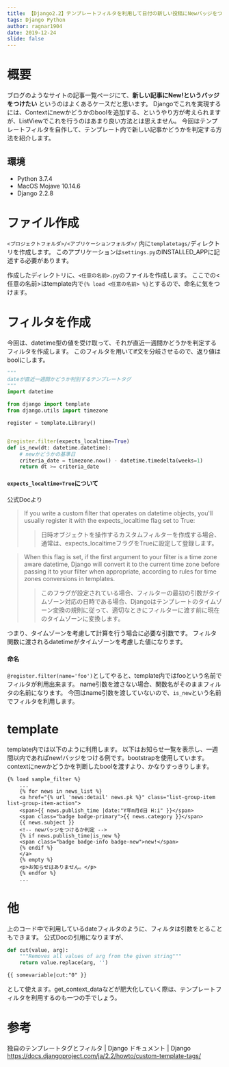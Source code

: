 ```yaml
---
title: 【Django2.2】テンプレートフィルタを利用して日付の新しい投稿にNewバッジをつける
tags: Django Python
author: ragnar1904
date: 2019-12-24
slide: false
---
```

# 概要
ブログのようなサイトの記事一覧ページにて、**新しい記事にNew!というバッジをつけたい** というのはよくあるケースだと思います。
Djangoでこれを実現するには、Contextにnewかどうかのboolを追加する、というやり方が考えられますが、ListViewでこれを行うのはあまり良い方法とは思えません。
今回はテンプレートフィルタを自作して、テンプレート内で新しい記事かどうかを判定する方法を紹介します。

## 環境
- Python 3.7.4
- MacOS Mojave 10.14.6
- Django 2.2.8

# ファイル作成
`<プロジェクトフォルダ>/<アプリケーションフォルダ>/` 内に`templatetags/`ディレクトリを作成します。
このアプリケーションは`settings.py`のINSTALLED_APPに記述する必要があります。

作成したディレクトリに、`<任意の名前>.py`のファイルを作成します。
ここでの<任意の名前>はtemplate内で`{% load <任意の名前> %}`とするので、命名に気をつけます。

# フィルタを作成
今回は、datetime型の値を受け取って、それが直近一週間かどうかを判定するフィルタを作成します。
このフィルタを用いてif文を分岐させるので、返り値はboolにします。

```python:.../templatetags/sample_filter.py
"""
dateが直近一週間かどうか判別するテンプレートタグ
"""
import datetime

from django import template
from django.utils import timezone

register = template.Library()


@register.filter(expects_localtime=True)
def is_new(dt: datetime.datetime):
    # newかどうかの基準日
    criteria_date = timezone.now() - datetime.timedelta(weeks=1)
    return dt >= criteria_date
```
#### `expects_localtime=True`について  
公式Docより

> If you write a custom filter that operates on datetime objects, you'll usually register it with the expects_localtime flag set to True:
>> 日時オブジェクトを操作するカスタムフィルターを作成する場合、通常は、expects_localtimeフラグをTrueに設定して登録します。

> When this flag is set, if the first argument to your filter is a time zone aware datetime, Django will convert it to the current time zone before passing it to your filter when appropriate, according to rules for time zones conversions in templates.
>> このフラグが設定されている場合、フィルターの最初の引数がタイムゾーン対応の日時である場合、Djangoはテンプレートのタイムゾーン変換の規則に従って、適切なときにフィルターに渡す前に現在のタイムゾーンに変換します。

つまり、タイムゾーンを考慮して計算を行う場合に必要な引数です。
フィルタ関数に渡されるdatetimeがタイムゾーンを考慮した値になります。

#### 命名
`@register.filter(name='foo')`としてやると、template内ではfooという名前でフィルタが利用出来ます。 
name引数を渡さない場合、関数名がそのままフィルタの名前になります。
今回はname引数を渡していないので、`is_new`という名前でフィルタを利用します。

# template
template内では以下のように利用します。
以下はお知らせ一覧を表示し、一週間以内であればnew!バッジをつける例です。bootstrapを使用しています。
contextにnewかどうかを判断したboolを渡すより、かなりすっきりします。

```xml:template
{% load sample_filter %}
    ...
    {% for news in news_list %}
    <a href="{% url 'news:detail' news.pk %}" class="list-group-item list-group-item-action">
    <span>{{ news.publish_time |date:"Y年m月d日 H:i" }}</span>
    <span class="badge badge-primary">{{ news.category }}</span>
    {{ news.subject }}
    <!-- newバッジをつけるか判定 -->
    {% if news.publish_time|is_new %}
    <span class="badge badge-info badge-new">new!</span>
    {% endif %}
    </a>
    {% empty %}
    <p>お知らせはありません。</p>
    {% endfor %}
    ...
```

# 他
上のコード中で利用しているdateフィルタのように、フィルタは引数をとることもできます。
公式Docの引用になりますが、

```python
def cut(value, arg):
    """Removes all values of arg from the given string"""
    return value.replace(arg, '')
```

```xml
{{ somevariable|cut:"0" }}
```

として使えます。get_context_dataなどが肥大化していく際は、テンプレートフィルタを利用するのも一つの手でしょう。


# 参考
独自のテンプレートタグとフィルタ | Django ドキュメント | Django
https://docs.djangoproject.com/ja/2.2/howto/custom-template-tags/

